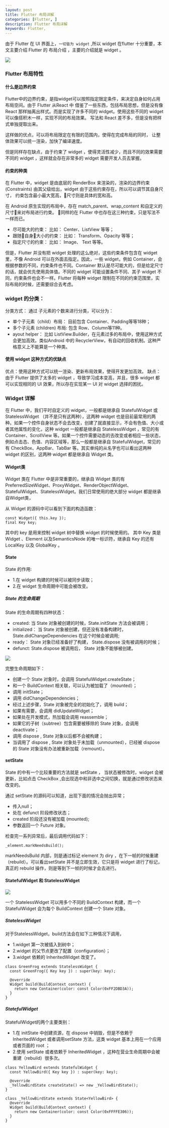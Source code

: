 ```yaml
---
layout: post
title: Flutter 布局详解
categories: [Flutter, ]
description: Flutter 布局详解
keywords: Flutter, 
---
```


由于 Flutter 在 UI 界面上，`一切皆为 widget` ,所以 widget 在flutter 十分重要，本文主要介绍 Flutter 的 布局介绍 ，主要的介绍就是 widget 。

![](/images/posts/flutter/2018-09-30-00.jpeg)
### Flutter 布局特性

#### 什么是边界约束

Flutter中的边界约束，是指widget可以按照指定限定条件，来决定自身如何占用布局空间。由于 Flutter 从React 中 借鉴了一些东西，包括布局思想，但是没有像 React 那样抽离出样式。而是实现了许多不同的 widget。使用这些不同的 widget 可以像搭积木一样，实现不同的布局效果。 写法和 React 差不多，但是没有把样式单独提取出来。

这样做的优点，可以将布局限定在有限的范围内，使得在完成布局的同时， 让整体效果可以统一渲染，加快了编译速度。

但是同样存在缺点，由于约束了 widget ，使得灵活性减少，而且不同的效果需要不同的 widget ，这样就会存在非常多的 widget 需要开发人员去掌握。

#### 约束的种类

在 Flutter 中，widget 是由底层的 RenderBox 来渲染的，渲染的边界约束 (Constraints) 由其父级给出，widget 由于这些约束存在，所以可以调节其自身尺寸， 约束包含最小最大宽高，尺寸则是具体的宽和高。

在 Android 原生实现的布局中，存在 match_parent、wrap_content 和自定义的尺寸来对布局进行约束。
同样的在 Flutter 中也存在这三种约束，只是写法不一样而已。

- 尽可能大的约束： 比如： Center、ListView 等等；
- 跟随自身大小的约束： 比如： Transform、Opacity 等等；
- 指定尺寸的约束： 比如： Image、 Text 等等。

但是，Flutter 并没有把 widget 处理的这么绝对，这些约束条件包含在 widget 里，不像 Android 可以在外面去指定。因此，一些 widget，例如 Container，会根据参数的不同，约束条件也不同。Container 默认是尽可能大的，但是给定尺寸的话，就会优先使用具体值。不同的 widget 可能设置条件不同、其子 widget 不同，约束条件也会不一样。Flutter 将每种 widget 限制在不同的约束范围里，实际布局的时候，还需要综合去考虑。 

### widget 的分类：

分类方式： 通过 子元素的个数来进行分类，可以分为：

- 单个子元素（child）布局： 目前包含 Container、Padding等等18种；
- 多个子元素 (children) 布局: 包含 Row、Column等11种。
- ayout helper： 比如 ListView.Builder，在元素过多的布局中，使用这种方式会更加高效。类似Android 中的 RecyclerView，有自动的回收机制。这种严格意义上不能算是一个种类。

#### 使用 widget 这种方式的优缺点

优点：使用这种方式可以统一渲染、更新布局效果，使得开发更加高效。
缺点：由于 Flutter 提供了太多的 widget ，导致学习成本变高，并且，很多 widget 都可以实现相同的 UI 效果，所以存在实现某一 UI 对 widget 选择的困扰。

### Widget 详解

在 Flutter 中，我们平时自定义的 widget，一般都是继承自 StatefulWidget 或 StatelessWidget （并不是只有这两种），这两种 widget 也是目前最常用的两种。如果一个控件自身状态不会去改变，创建了就直接显示，不会有色值、大小或者其他属性的变化，这种 widget 一般都是继承自 StatelessWidget ，常见的有 Container、ScrollView 等。如果一个控件需要动态的去改变或者相应一些状态，例如点击态、色值、内容区域等，那么一般都是继承自 StatefulWidget，常见的有 CheckBox、AppBar、TabBar 等。其实单纯的从名字也可以看出这两种 widget 的区别，这两种 widget 都是继承自 Widget 类。

#### Widget类

Widget 类在 Flutter 中是非常重要的，继承自 Widget 类的有 PreferredSizeWidget、ProxyWidget、RenderObjectWidget、StatefulWidget、StatelessWidget。我们日常使用的绝大部分 widget 都是继承自Widget类，

从 Widget 的源码中可以看到下面的构造函数： 

```
const Widget({ this.key });
final Key key;
```

其中的 key 是用来控制 widget 树中替换 widget 的时候使用的。 其中 Key 类是 Widget 、Element 以及SemanticsNode 的唯一标识符，继承自 Key 的还有 LocalKey 以及 GlobalKey 。

#### State 

State 的作用:
- 1.在 widget 构建的时候可以被同步读取；
- 2.在 widget 生命周期中可能会被改变。

##### State 的生命周期

State 的生命周期有四种状态：

- created: 当 State 对象被创建的时候，State.initState 方法会被调用；
- initialized： 当 State 对象被创建，但还没有准备构建时， State.didChangeDependencies 在这个时候会被调用;
- ready： State 对象已经准备好了构建， State.dispose 没有被调用的时候；
- defunct: State.dispose 被调用后， State 对象不能够被创建。

![](/images/posts/flutter/2018-10-02-01.png)

完整生命周期如下：
- 创建一个 State 对象时，会调用 StatefulWidget.createState；
- 和一个 BuildContext 相关联，可以认为被加载了（mounted）；
- 调用 initState；
- 调用 didChangeDependencies；
- 经过上述步骤，State 对象被完全的初始化了，调用 build；
- 如果有需要，会调用 didUpdateWidget；
- 如果处在开发模式，热加载会调用 reassemble；
- 如果它的子树（subtree）包含需要被移除的 State 对象，会调用 deactivate；
- 调用 dispose , State 对象以后都不会被构建；
- 当调用了 dispose , State 对象处于未加载（unmounted），已经被 dispose 的 State 对象没有办法被重新加载（remount）。

#### setState

State 的中有一个比较重要的方法就是 setState ， 当状态被修改时，widget 会被更新，比如点击 CheckBox ,会出现选中和非选中之间切换，就是通过修改状态来改变的。

通过 setState 的源码可以知道，出现下面的情况会抛出异常；
- 传入null；
- 处在 defunct 阶段修改状态；
- created 阶段还没有被加载 (mounted);
- 参数返回一个 Future 对象。

检查完一系列异常后，最后调用代码如下：

```
_element.markNeedsBuild();
```  

markNeedsBuild 内部，则是通过标记 element 为 diry ，在下一帧的时候重建（rebuild）。可以看出setState 并不是立即生效，它只是将 widget 进行了标记，真正的 rebuild 操作，则是等到下一帧的时候才会去进行。

#### StatefulWidget 和 StatelessWidget

![](/images/posts/flutter/2018-10-02-02.png)

一个 StatelessWidget 可以用多个不同的 BuildContext 构建，而一个 StatefulWidget 会为每个   BuildContext 创建一个 State 对象。

##### StatelessWidget

对于StatelessWidget，build方法会在如下三种情况下调用，

- 1.widget 第一次被插入到树中；
- 2.widget 的父节点更改了配置（configuration）；
- 3.widget 依赖的 InheritedWidget 改变了。

```
class GreenFrog extends StatelessWidget {
  const GreenFrog({ Key key }) : super(key: key);

  @override
  Widget build(BuildContext context) {
    return new Container(color: const Color(0xFF2DBD3A));
  }
}
```

##### StatefulWidget
StatefulWidget的两个主要类别：

- 1.在 initState 中创建资源，在 dispose 中销毁，但是不依赖于 InheritedWidget 或者调用setState 方法，这类 widget 基本上用在一个应用或者页面的 root ；
- 2.使用 setState 或者依赖于 InheritedWidget ，这种在营业生命周期中会被重建（rebuild）很多次。

```
class YellowBird extends StatefulWidget {
  const YellowBird({ Key key }) : super(key: key);

  @override
  _YellowBirdState createState() => new _YellowBirdState();
}

class _YellowBirdState extends State<YellowBird> {
  @override
  Widget build(BuildContext context) {
    return new Container(color: const Color(0xFFFFE306));
  }
}
```

 


 





